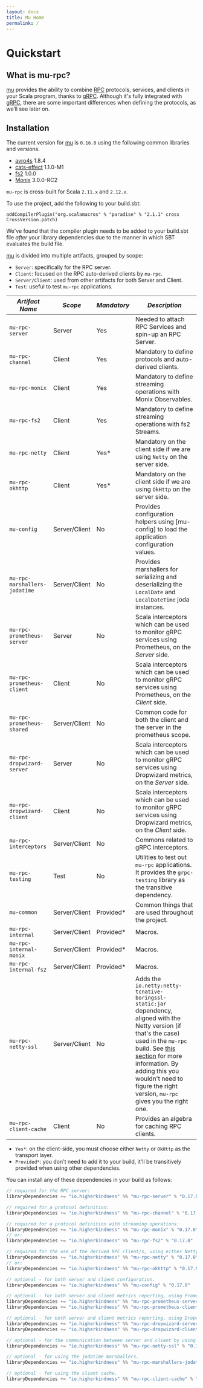 ```yaml
---
layout: docs
title: Mu Home
permalink: /
---
```


# Quickstart

## What is mu-rpc?

[mu] provides the ability to combine [RPC] protocols, services, and clients in your Scala program, thanks to [gRPC]. Although it's fully integrated with [gRPC], there are some important differences when defining the protocols, as we’ll see later on.

## Installation

[comment]: # (Start Replace)

The current version for [mu] is `0.16.0` using the following common libraries and versions. 

[comment]: # (End Replace)

 * [avro4s] 1.8.4
 * [cats-effect] 1.1.0-M1
 * [fs2] 1.0.0
 * [Monix] 3.0.0-RC2

`mu-rpc` is cross-built for Scala `2.11.x` and `2.12.x`.

To use the project, add the following to your build.sbt:

```addCompilerPlugin("org.scalamacros" % "paradise" % "2.1.1" cross CrossVersion.patch)```

We've found that the compiler plugin needs to be added to your build.sbt file *after* your library dependencies due to the manner in which SBT evaluates the build file. 

[mu] is divided into multiple artifacts, grouped by scope:

* `Server`: specifically for the RPC server.
* `Client`: focused on the RPC auto-derived clients by `mu-rpc`.
* `Server/Client`: used from other artifacts for both Server and Client.
* `Test`: useful to test `mu-rpc` applications.

*Artifact Name* | *Scope* | *Mandatory* | *Description*
--- | --- | --- | ---
`mu-rpc-server` | Server | Yes | Needed to attach RPC Services and spin-up an RPC Server.
`mu-rpc-channel` | Client | Yes | Mandatory to define protocols and auto-derived clients.
`mu-rpc-monix` | Client | Yes | Mandatory to define streaming operations with Monix Observables.
`mu-rpc-fs2` | Client | Yes | Mandatory to define streaming operations with fs2 Streams.
`mu-rpc-netty` | Client | Yes* | Mandatory on the client side if we are using `Netty` on the server side.
`mu-rpc-okhttp` | Client | Yes* | Mandatory on the client side if we are using `OkHttp` on the server side.
`mu-config` | Server/Client | No | Provides configuration helpers using [mu-config] to load the application configuration values.
`mu-rpc-marshallers-jodatime` | Server/Client | No | Provides marshallers for serializing and deserializing the `LocalDate` and `LocalDateTime` joda instances.
`mu-rpc-prometheus-server` | Server | No | Scala interceptors which can be used to monitor gRPC services using Prometheus, on the _Server_ side.
`mu-rpc-prometheus-client` | Client | No | Scala interceptors which can be used to monitor gRPC services using Prometheus, on the _Client_ side.
`mu-rpc-prometheus-shared` | Server/Client | No | Common code for both the client and the server in the prometheus scope.
`mu-rpc-dropwizard-server` | Server | No | Scala interceptors which can be used to monitor gRPC services using Dropwizard metrics, on the _Server_ side.
`mu-rpc-dropwizard-client` | Client | No | Scala interceptors which can be used to monitor gRPC services using Dropwizard metrics, on the _Client_ side.
`mu-rpc-interceptors` | Server/Client | No | Commons related to gRPC interceptors.
`mu-rpc-testing` | Test | No | Utilities to test out `mu-rpc` applications. It provides the `grpc-testing` library as the transitive dependency.
`mu-common` | Server/Client | Provided* | Common things that are used throughout the project.
`mu-rpc-internal` | Server/Client | Provided* | Macros.
`mu-rpc-internal-monix` | Server/Client | Provided* | Macros.
`mu-rpc-internal-fs2` | Server/Client | Provided* | Macros.
`mu-rpc-netty-ssl` | Server/Client | No | Adds the `io.netty:netty-tcnative-boringssl-static:jar` dependency, aligned with the Netty version (if that's the case) used in the `mu-rpc` build. See [this section](https://github.com/grpc/grpc-java/blob/master/SECURITY.md#netty) for more information. By adding this you wouldn't need to figure the right version, `mu-rpc` gives you the right one.
`mu-rpc-client-cache` | Client | No | Provides an algebra for caching RPC clients.

* `Yes*`: on the client-side, you must choose either `Netty` or `OkHttp` as the transport layer.
* `Provided*`: you don't need to add it to your build, it'll be transitively provided when using other dependencies.

You can install any of these dependencies in your build as follows:

[comment]: # (Start Replace)

```scala
// required for the RPC server:
libraryDependencies += "io.higherkindness" %% "mu-rpc-server" % "0.17.0"

// required for a protocol definition:
libraryDependencies += "io.higherkindness" %% "mu-rpc-channel" % "0.17.0"

// required for a protocol definition with streaming operations:
libraryDependencies += "io.higherkindness" %% "mu-rpc-monix" % "0.17.0"
// or:
libraryDependencies += "io.higherkindness" %% "mu-rpc-fs2" % "0.17.0"

// required for the use of the derived RPC client/s, using either Netty or OkHttp as transport layer:
libraryDependencies += "io.higherkindness" %% "mu-rpc-netty" % "0.17.0"
// or:
libraryDependencies += "io.higherkindness" %% "mu-rpc-okhttp" % "0.17.0"

// optional - for both server and client configuration.
libraryDependencies += "io.higherkindness" %% "mu-config" % "0.17.0"

// optional - for both server and client metrics reporting, using Prometheus.
libraryDependencies += "io.higherkindness" %% "mu-rpc-prometheus-server" % "0.17.0"
libraryDependencies += "io.higherkindness" %% "mu-rpc-prometheus-client" % "0.17.0"

// optional - for both server and client metrics reporting, using Dropwizard.
libraryDependencies += "io.higherkindness" %% "mu-rpc-dropwizard-server" % "0.17.0"
libraryDependencies += "io.higherkindness" %% "mu-rpc-dropwizard-client" % "0.17.0"

// optional - for the communication between server and client by using SSL/TLS.
libraryDependencies += "io.higherkindness" %% "mu-rpc-netty-ssl" % "0.17.0"

// optional - for using the jodatime marshallers.
libraryDependencies += "io.higherkindness" %% "mu-rpc-marshallers-jodatime" % "0.17.0"

// optional - for using the client cache.
libraryDependencies += "io.higherkindness" %% "mu-rpc-client-cache" % "0.17.0"
```

[comment]: # (End Replace)

[RPC]: https://en.wikipedia.org/wiki/Remote_procedure_call
[HTTP/2]: https://http2.github.io/
[gRPC]: https://grpc.io/
[mu]: https://github.com/higherkindness/mu
[Java gRPC]: https://github.com/grpc/grpc-java
[JSON]: https://en.wikipedia.org/wiki/JSON
[gRPC guide]: https://grpc.io/docs/guides/
[PBDirect]: https://github.com/47deg/pbdirect
[scalamacros]: https://github.com/scalamacros/paradise
[Monix]: https://monix.io/
[cats-effect]: https://github.com/typelevel/cats-effect
[Metrifier]: https://github.com/47deg/metrifier
[fs2]: https://github.com/functional-streams-for-scala/fs2
[avro4s]: https://github.com/sksamuel/avro4s
